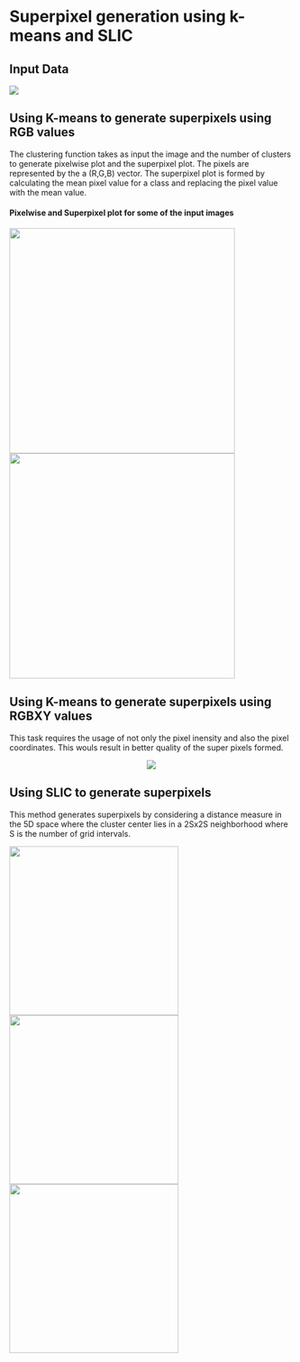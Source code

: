 # Superpixel generation using k-means and SLIC

## Input Data
<img src="https://github.com/jayesh68/SLIC-Superpixels-Kmeans/blob/main/Data/k-meaninp1.png"/>

## Using K-means to generate superpixels using RGB values
The clustering function takes as input the image and the number of clusters to generate pixelwise plot and the superpixel plot. The pixels are represented by the a (R,G,B) vector. The superpixel plot is formed by calculating the mean pixel value for a class and replacing the pixel value with the mean value.

#### Pixelwise and Superpixel plot for some of the input images
<p float="left">
<img src="https://github.com/jayesh68/SLIC-Superpixels-Kmeans/blob/main/Data/k-meanoutput1.png" width="400" height="400"/>
<img src="https://github.com/jayesh68/SLIC-Superpixels-Kmeans/blob/main/Data/k-meanoutput3.png" width="400" height="400"/>
</p>

## Using K-means to generate superpixels using RGBXY values
This task requires the usage of not only the pixel inensity and also the pixel coordinates. This wouls result in better quality of the super pixels formed.
<p align="center">
<img src="https://github.com/jayesh68/SLIC-Superpixels-Kmeans/blob/main/Data/k-meanoutputrgbxy.png"/>
</p>

## Using SLIC to generate superpixels
This method generates superpixels by considering a distance measure in the 5D space where the cluster center lies in a 2Sx2S neighborhood where S is the number of grid intervals.  

<p float="left">
<img src="https://github.com/jayesh68/SLIC-Superpixels-Kmeans/blob/main/Data/SLIC2.png" width="300" height="300"/>
<img src="https://github.com/jayesh68/SLIC-Superpixels-Kmeans/blob/main/Data/slic1.png" width="300" height="300"/>
<img src="https://github.com/jayesh68/SLIC-Superpixels-Kmeans/blob/main/Data/SLIC3.png" width="300" height="300"/>
</p>
